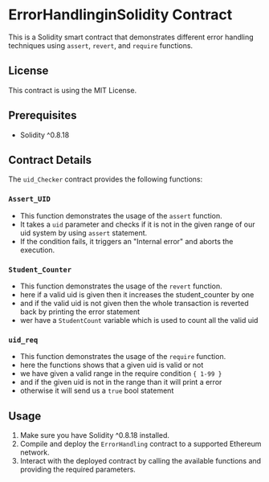 # ErrorHandlinginSolidity Contract

This is a Solidity smart contract that demonstrates different error handling techniques using `assert`, `revert`, and `require` functions.

## License

This contract is using the MIT License.

## Prerequisites

- Solidity ^0.8.18

## Contract Details

The `uid_Checker` contract provides the following functions:

### `Assert_UID`

- This function demonstrates the usage of the `assert` function.
- It takes a `uid` parameter and checks if it is not in the given range of our uid system by using `assert` statement.
- If the condition fails, it triggers an "Internal error" and aborts the execution.

### `Student_Counter`

- This function demonstrates the usage of the `revert` function.
- here if a valid uid is given then it increases the student_counter by one
- and if the valid uid is not given then the whole transaction is reverted back by printing the error statement
- wer have a `StudentCount` variable which is used to count all the valid uid

### `uid_req`

- This function demonstrates the usage of the `require` function.
- here the functions shows that a given uid is valid or not
- we have given a valid range in the require condition `{ 1-99 }`
- and if the given uid is not in the range than it will print a error
- otherwise it will send us a `true` bool statement  

## Usage

1. Make sure you have Solidity ^0.8.18 installed.
2. Compile and deploy the `ErrorHandling` contract to a supported Ethereum network.
3. Interact with the deployed contract by calling the available functions and providing the required parameters.
